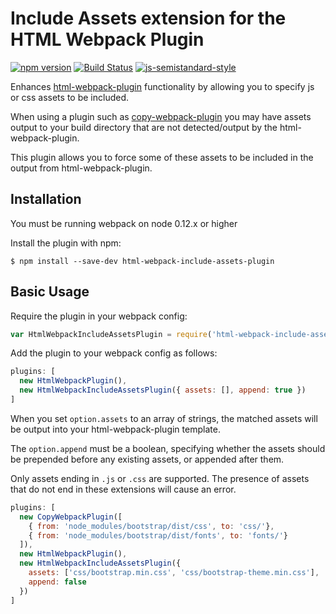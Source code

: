 Include Assets extension for the HTML Webpack Plugin
========================================
[![npm version](https://badge.fury.io/js/html-webpack-include-assets-plugin.svg)](https://badge.fury.io/js/html-webpack-include-assets-plugin) [![Build Status](https://travis-ci.org/jharris4/html-webpack-include-assets-plugin.svg?branch=master)](https://travis-ci.org/jharris4/html-webpack-include-assets-plugin) [![js-semistandard-style](https://img.shields.io/badge/code%20style-semistandard-brightgreen.svg?style=flat-square)](https://github.com/Flet/semistandard)

Enhances [html-webpack-plugin](https://github.com/ampedandwired/html-webpack-plugin)
functionality by allowing you to specify js or css assets to be included.

When using a plugin such as [copy-webpack-plugin](https://github.com/kevlened/copy-webpack-plugin) you may have assets output to your build directory that are not detected/output by the html-webpack-plugin.

This plugin allows you to force some of these assets to be included in the output from html-webpack-plugin.

Installation
------------
You must be running webpack on node 0.12.x or higher

Install the plugin with npm:
```shell
$ npm install --save-dev html-webpack-include-assets-plugin
```


Basic Usage
-----------
Require the plugin in your webpack config:

```javascript
var HtmlWebpackIncludeAssetsPlugin = require('html-webpack-include-assets-plugin');
```

Add the plugin to your webpack config as follows:

```javascript
plugins: [
  new HtmlWebpackPlugin(),
  new HtmlWebpackIncludeAssetsPlugin({ assets: [], append: true })
]  
```

When you set `option.assets` to an array of strings, the matched assets will be output into your html-webpack-plugin template.

The `option.append` must be a boolean, specifying whether the assets should be prepended before any existing assets, or appended after them.

Only assets ending in `.js` or `.css` are supported. The presence of assets that do not end in these extensions will cause an error.

```javascript
plugins: [
  new CopyWebpackPlugin([
    { from: 'node_modules/bootstrap/dist/css', to: 'css/'},
    { from: 'node_modules/bootstrap/dist/fonts', to: 'fonts/'}
  ]),
  new HtmlWebpackPlugin(),
  new HtmlWebpackIncludeAssetsPlugin({
    assets: ['css/bootstrap.min.css', 'css/bootstrap-theme.min.css'],
    append: false
  })
]  
```
